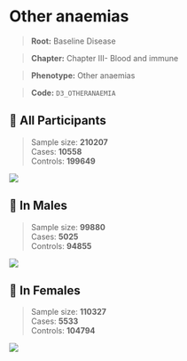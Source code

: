 # Other anaemias

> **Root:** Baseline Disease  

> **Chapter:** Chapter III- Blood and immune  

> **Phenotype:** Other anaemias  

> **Code:** `D3_OTHERANAEMIA`

## 🧪 All Participants  
> Sample size: **210207**  
> Cases: **10558**  
> Controls: **199649**
<img src="/Disease/Figures/ALL/Incidence/D3_OTHERANAEMIA.png"/>
<CsvTable src="/public/Disease/Data/ALL/Incidence/COX_D3_OTHERANAEMIA.csv" label="🔍 View full results" />

## 👨 In Males  
> Sample size: **99880**  
> Cases: **5025**  
> Controls: **94855**
<img src="/Disease/Figures/Male/Incidence/D3_OTHERANAEMIA.png"/>
<CsvTable src="/public/Disease/Data/Male/Incidence/COX_D3_OTHERANAEMIA.csv" label="🔍 View full results" />

## 👩 In Females  
> Sample size: **110327**  
> Cases: **5533**  
> Controls: **104794**
<img src="/Disease/Figures/Female/Incidence/D3_OTHERANAEMIA.png"/>
<CsvTable src="/public/Disease/Data/Female/Incidence/COX_D3_OTHERANAEMIA.csv" label="🔍 View full results" />
